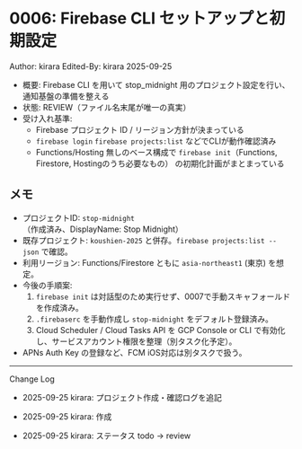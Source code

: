 # 0006: Firebase CLI セットアップと初期設定

Author: kirara
Edited-By: kirara 2025-09-25

- 概要: Firebase CLI を用いて stop_midnight 用のプロジェクト設定を行い、通知基盤の準備を整える
- 状態: REVIEW（ファイル名末尾が唯一の真実）
- 受け入れ基準:
  - Firebase プロジェクト ID / リージョン方針が決まっている
  - `firebase login` `firebase projects:list` などでCLIが動作確認済み
  - Functions/Hosting 無しのベース構成で `firebase init`（Functions, Firestore, Hostingのうち必要なもの） の初期化計画がまとまっている

## メモ
- プロジェクトID: `stop-midnight`（作成済み、DisplayName: Stop Midnight）
- 既存プロジェクト: `koushien-2025` と併存。`firebase projects:list --json` で確認。
- 利用リージョン: Functions/Firestore ともに `asia-northeast1` (東京) を想定。
- 今後の手順案:
  1. `firebase init` は対話型のため実行せず、0007で手動スキャフォールドを作成済み。
  2. `.firebaserc` を手動作成し `stop-midnight` をデフォルト登録済み。
  3. Cloud Scheduler / Cloud Tasks API を GCP Console or CLI で有効化し、サービスアカウント権限を整理（別タスク化予定）。
- APNs Auth Key の登録など、FCM iOS対応は別タスクで扱う。

---
Change Log
- 2025-09-25 kirara: プロジェクト作成・確認ログを追記
- 2025-09-25 kirara: 作成

- 2025-09-25 kirara: ステータス todo → review

